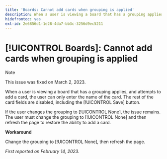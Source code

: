 ```yaml
---
title: 'Boards: Cannot add cards when grouping is applied'
description: When a user is viewing a board that has a grouping applies, and attempts to add a card, the user can only enter the name of the card. The rest of the card fields are disabled, including the Save button.
hidefromtoc: yes
exl-id: 2e6856d1-1e28-4da7-bb3c-3256d9ec5211
---
```

# [!UICONTROL Boards]: Cannot add cards when grouping is applied

>[!NOTE]
>
>This issue was fixed on March 2, 2023.

When a user is viewing a board that has a grouping applies, and attempts to add a card, the user can only enter the name of the card. The rest of the card fields are disabled, including the [!UICONTROL Save] button.

If the user changes the grouping to [!UICONTROL None], the issue remains. The user must change the grouping to [!UICONTROL None] and then refresh the page to restore the ability to add a card.

**Workaround**

Change the grouping to [!UICONTROL None], then refresh the page.

_First reported on February 14, 2023._
